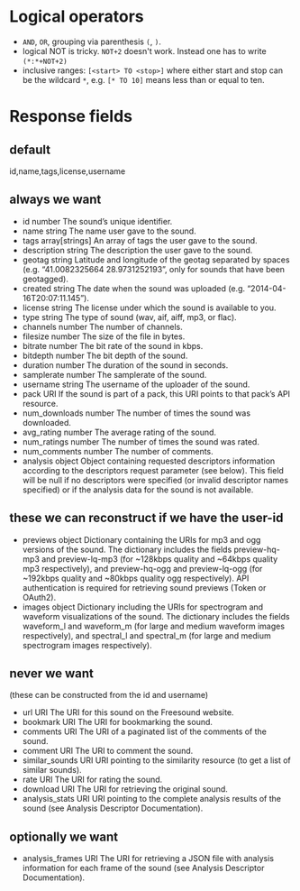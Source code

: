 # Logical operators

- `AND`, `OR`, grouping via parenthesis `(`, `)`.
- logical NOT is tricky. `NOT+2` doesn't work.
  Instead one has to write `(*:*+NOT+2)`
- inclusive ranges: `[<start> TO <stop>]` where
  either start and stop can be the wildcard `*`,
  e.g. `[* TO 10]` means less than or equal to ten.
  
# Response fields

## default

id,name,tags,license,username

## always we want

- id 	number 	The sound’s unique identifier.
- name 	string 	The name user gave to the sound.
- tags 	array[strings] 	An array of tags the user gave to the sound.
- description 	string 	The description the user gave to the sound.
- geotag 	string 	Latitude and longitude of the geotag separated by spaces (e.g. “41.0082325664 28.9731252193”, only for sounds that have been geotagged).
- created 	string 	The date when the sound was uploaded (e.g. “2014-04-16T20:07:11.145”).
- license 	string 	The license under which the sound is available to you.
- type 	string 	The type of sound (wav, aif, aiff, mp3, or flac).
- channels 	number 	The number of channels.
- filesize 	number 	The size of the file in bytes.
- bitrate 	number 	The bit rate of the sound in kbps.
- bitdepth 	number 	The bit depth of the sound.
- duration 	number 	The duration of the sound in seconds.
- samplerate 	number 	The samplerate of the sound.
- username 	string 	The username of the uploader of the sound.
- pack 	URI 	If the sound is part of a pack, this URI points to that pack’s API resource.
- num_downloads 	number 	The number of times the sound was downloaded.
- avg_rating 	number 	The average rating of the sound.
- num_ratings 	number 	The number of times the sound was rated.
- num_comments 	number 	The number of comments.
- analysis 	object 	Object containing requested descriptors information according to the descriptors request parameter (see below). This field will be null if no descriptors were specified (or invalid descriptor names specified) or if the analysis data for the sound is not available.

## these we can reconstruct if we have the user-id

- previews 	object 	Dictionary containing the URIs for mp3 and ogg versions of the sound. The dictionary includes the fields preview-hq-mp3 and preview-lq-mp3 (for ~128kbps quality and ~64kbps quality mp3 respectively), and preview-hq-ogg and preview-lq-ogg (for ~192kbps quality and ~80kbps quality ogg respectively). API authentication is required for retrieving sound previews (Token or OAuth2).
- images 	object 	Dictionary including the URIs for spectrogram and waveform visualizations of the sound. The dictionary includes the fields waveform_l and waveform_m (for large and medium waveform images respectively), and spectral_l and spectral_m (for large and medium spectrogram images respectively).

## never we want

(these can be constructed from the id and username)

- url 	URI 	The URI for this sound on the Freesound website.
- bookmark 	URI 	The URI for bookmarking the sound.
- comments 	URI 	The URI of a paginated list of the comments of the sound.
- comment 	URI 	The URI to comment the sound.
- similar_sounds 	URI 	URI pointing to the similarity resource (to get a list of similar sounds).
- rate 	URI 	The URI for rating the sound.
- download 	URI 	The URI for retrieving the original sound.
- analysis_stats 	URI 	URI pointing to the complete analysis results of the sound (see Analysis Descriptor Documentation).

## optionally we want

- analysis_frames 	URI 	The URI for retrieving a JSON file with analysis information for each frame of the sound (see Analysis Descriptor Documentation).
